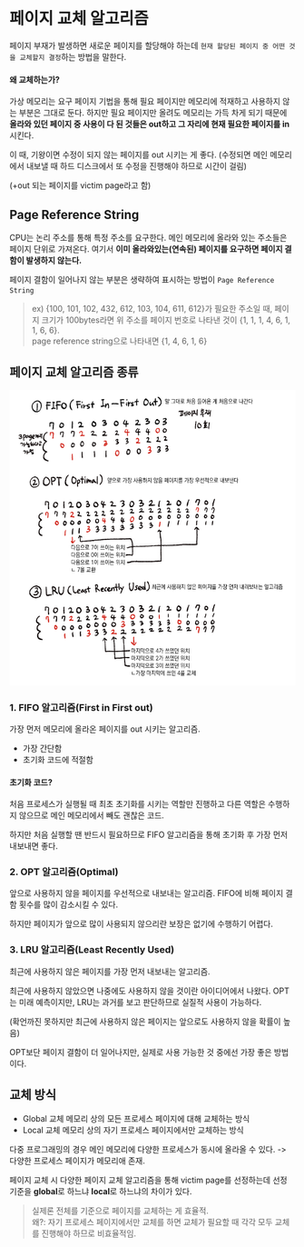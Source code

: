 # 페이지 교체 알고리즘
페이지 부재가 발생하면 새로운 페이지를 할당해야 하는데 `현재 할당된 페이지 중 어떤 것을 교체할지 결정`하는 방법을 말한다.

#### 왜 교체하는가?
가상 메모리는 요구 페이지 기법을 통해 필요 페이지만 메모리에 적재하고 사용하지 않는 부분은 그대로 둔다. 하지만 필요 페이지만 올려도 메모리는 가득 차게 되기 때문에 **올라와 있던 페이지 중 사용이 다 된 것들은 out하고 그 자리에 현재 필요한 페이지를 in** 시킨다.

이 때, 기왕이면 수정이 되지 않는 페이지를 out 시키는 게 좋다. (수정되면 메인 메모리에서 내보낼 때 하드 디스크에서 또 수정을 진행해야 하므로 시간이 걸림)

(+out 되는 페이지를 victim page라고 함)

## Page Reference String
CPU는 논리 주소를 통해 특정 주소를 요구한다. 메인 메모리에 올라와 있는 주소들은 페이지 단위로 가져온다. 여기서 **이미 올라와있는(연속된) 페이지를 요구하면 페이지 결함이 발생하지 않는다.**

페이지 결함이 일어나지 않는 부분은 생략하여 표시하는 방법이 `Page Reference String`
> ex) {100, 101, 102, 432, 612, 103, 104, 611, 612}가 필요한 주소일 때, 페이지 크기가 100bytes라면 위 주소를 페이지 번호로 나타낸 것이 {1, 1, 1, 4, 6, 1, 1, 6, 6}.<br>
> page reference string으로 나타내면 {1, 4, 6, 1, 6}

## 페이지 교체 알고리즘 종류

![전체본](source/페이지_교체_알고리즘.png)

### 1. FIFO 알고리즘(First in First out)
가장 먼저 메모리에 올라온 페이지를 out 시키는 알고리즘.
- 가장 간단함
- 초기화 코드에 적절함
#### 초기화 코드?
처음 프로세스가 실행될 때 최초 초기화를 시키는 역할만 진행하고 다른 역할은 수행하지 않으므로 메인 메모리에서 빼도 괜찮은 코드.

하지만 처음 실행할 땐 반드시 필요하므로 FIFO 알고리즘을 통해 초기화 후 가장 먼저 내보내면 좋다.

### 2. OPT 알고리즘(Optimal)
앞으로 사용하지 않을 페이지를 우선적으로 내보내는 알고리즘. FIFO에 비해 페이지 결함 횟수를 많이 감소시킬 수 있다.

하지만 페이지가 앞으로 많이 사용되지 않으리란 보장은 없기에 수행하기 어렵다.

### 3. LRU 알고리즘(Least Recently Used)
최근에 사용하지 않은 페이지를 가장 먼저 내보내는 알고리즘.

최근에 사용하지 않았으면 나중에도 사용하지 않을 것이란 아이디어에서 나왔다. OPT는 미래 예측이지만, LRU는 과거를 보고 판단하므로 실질적 사용이 가능하다.

(확언까진 못하지만 최근에 사용하지 않은 페이지는 앞으로도 사용하지 않을 확률이 높음)

OPT보단 페이지 결함이 더 일어나지만, 실제로 사용 가능한 것 중에선 가장 좋은 방법이다.

## 교체 방식
- Global 교체
    메모리 상의 모든 프로세스 페이지에 대해 교체하는 방식
- Local 교체
    메모리 상의 자기 프로세스 페이지에서만 교체하는 방식

다중 프로그래밍의 경우 메인 메모리에 다양한 프로세스가 동시에 올라올 수 있다. -> 다양한 프로세스 페이지가 메모리애 존재.

페이지 교체 시 다양한 페이지 교체 알고리즘을 통해 victim page를 선정하는데 선정 기준을 **global**로 하느냐 **local**로 하느냐의 차이가 있다.

> 실제론 전체를 기준으로 페이지를 교체하는 게 효율적.<br>
> 왜?: 자기 프로세스 페이지에서만 교체를 하면 교체가 필요할 때 각각 모두 교체를 진행해야 하므로 비효율적임.
